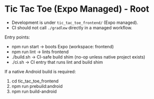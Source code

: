 # Tic Tac Toe (Expo Managed) - Root

- Development is under `tic_tac_toe_frontend/` (Expo managed).
- CI should not call `./gradlew` directly in a managed workflow.

Entry points:
- npm run start          -> boots Expo (workspace: frontend)
- npm run lint           -> lints frontend
- ./build.sh             -> CI-safe build shim (no-op unless native project exists)
- ./ci.sh                -> CI entry that runs lint and build shim

If a native Android build is required:
1) cd tic_tac_toe_frontend
2) npm run prebuild:android
3) npm run build-android
